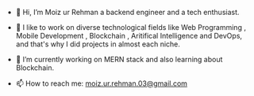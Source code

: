 - 👋 Hi, I’m Moiz ur Rehman a backend engineer and a tech enthusiast.
 
- 👀 I like to work on diverse technological fields like Web Programming , Mobile Development , Blockchain , Aritifical Intelligence and DevOps, and that's why I did projects in almost each niche.
 
- 🌱 I’m currently working on MERN stack and also learning about Blockchain.

- 📫 How to reach me: moiz.ur.rehman.03@gmail.com


<!---
Moiz03/Moiz03 is a ✨ special ✨ repository because its `README.md` (this file) appears on your GitHub profile.
You can click the Preview link to take a look at your changes.
--->
